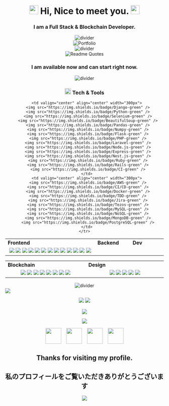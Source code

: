 <h1 align="center">
  <img src="https://media.giphy.com/media/hvRJCLFzcasrR4ia7z/giphy.gif" width="28">
  Hi, Nice to meet you.
  <img src="https://media.giphy.com/media/hvRJCLFzcasrR4ia7z/giphy.gif" width="28">
</h1>

<h3 align="center">I am a Full Stack & Blockchain Developer.</h3>

<div align="center">
  <img src="https://github.com/naruhitokaide/naruhitokaide/blob/main/divider1.png" alt="divider"/>
</div> 

<div align="center">
  <img src="https://github.com/naruhitokaide/naruhitokaide/blob/main/portfolio.gif" alt="Portfolio"/>
</div> 

<div align="center">
  <img src="https://github.com/naruhitokaide/naruhitokaide/blob/main/divider1.png" alt="divider"/>
</div> 

<div align="center">
  <img src="https://quotes-github-readme.vercel.app/api?type=horizontal&theme=dracula" alt="Readme Quotes"/>
</div> 

<h3 align="center">I am available now and can start right now.</h3>

<div align="center">
  <img src="https://github.com/naruhitokaide/naruhitokaide/blob/main/divider2.png" alt="divider"/>
</div> 

<h3 align="center"><img src="https://github.com/naruhitokaide/naruhitokaide/blob/main/code.gif" height="20"/> Tech & Tools</h3>

<div align="center" style="witdh:100%"> 
  <table>
    <tr>
      <td valign="center" width="100px"><b>Frontend<b></td>
      <td valign="center" width="100px"><b>Backend<b></td>
      <td valign="center" width="100px"><b>Dev<b></td>
    </tr>
    <tr>
      <td valign="center" align="center" width="300px">
        <img src="https://img.shields.io/badge/Html-green" /> 
        <img src="https://img.shields.io/badge/CSS-green" />
        <img src="https://img.shields.io/badge/JavaScript-green" /> 
        <img src="https://img.shields.io/badge/TypeScript-green" />
        <img src="https://img.shields.io/badge/React-green" /> 
        <img src="https://img.shields.io/badge/Vue-green" /> 
        <img src="https://img.shields.io/badge/Angular-green" /> 
        <img src="https://img.shields.io/badge/Bootstrap-green" /> 
        <img src="https://img.shields.io/badge/Tailwind-green" /> 
        <img src="https://img.shields.io/badge/Next-green" /> 
        <img src="https://img.shields.io/badge/Nuxt-green" /> 
        <img src="https://img.shields.io/badge/Shopify-green" /> 
        <img src="https://img.shields.io/badge/Chart.js-green" />
      </td>
      
      <td valign="center" align="center" width="300px">
        <img src="https://img.shields.io/badge/Django-green" /> 
        <img src="https://img.shields.io/badge/Python-green" /> 
        <img src="https://img.shields.io/badge/Selenium-green" /> 
        <img src="https://img.shields.io/badge/BeautifulSoup-green" /> 
        <img src="https://img.shields.io/badge/Pandas-green" /> 
        <img src="https://img.shields.io/badge/Numpy-green" /> 
        <img src="https://img.shields.io/badge/Flask-green" /> 
        <img src="https://img.shields.io/badge/PHP-green" /> 
        <img src="https://img.shields.io/badge/Laravel-green" /> 
        <img src="https://img.shields.io/badge/Node.js-green" /> 
        <img src="https://img.shields.io/badge/Express-green" /> 
        <img src="https://img.shields.io/badge/Nest.js-green" /> 
        <img src="https://img.shields.io/badge/Ruby-green" /> 
        <img src="https://img.shields.io/badge/Rails-green" /> 
        <img src="https://img.shields.io/badge/CI-green" /> 
      </td>
      <td valign="center" align="center" width="300px">
        <img src="https://img.shields.io/badge/AWS-green" /> 
        <img src="https://img.shields.io/badge/CI/CD-green" /> 
        <img src="https://img.shields.io/badge/Docker-green" /> 
        <img src="https://img.shields.io/badge/TDD-green" /> 
        <img src="https://img.shields.io/badge/Jira-green" /> 
        <img src="https://img.shields.io/badge/Tezos-green" /> 
        <img src="https://img.shields.io/badge/MySQL-green" /> 
        <img src="https://img.shields.io/badge/NoSQL-green" /> 
        <img src="https://img.shields.io/badge/MongoDB-green" /> 
        <img src="https://img.shields.io/badge/PostgreSQL-green" /> 
      </td>
    </tr>
  </table>
  
 <table>
    <tr>
      <td valign="center" width="100px"><b>Blockchain<b></td>
      <td valign="center" width="100px"><b>Design<b></td>
    </tr>
    <tr>
      <td valign="center" align="center" width="300px">
 <img src="https://img.shields.io/badge/Web3.js-green" /> <img src="https://img.shields.io/badge/Solidity-green" /> <img src="https://img.shields.io/badge/Ethers.js-green" /> <img src="https://img.shields.io/badge/Solana-green" /> <img src="https://img.shields.io/badge/Golang-green" /> <img src="https://img.shields.io/badge/Rust-green" /> <img src="https://img.shields.io/badge/Smart Contract-green" /> <img src="https://img.shields.io/badge/Bitcoin-green" />
      </td>
     <td valign="center" align="center" width="300px">
 <img src="https://img.shields.io/badge/Photoshop-green" /> <img src="https://img.shields.io/badge/Adobe XD-green" /> <img src="https://img.shields.io/badge/Figma" /> <img src="https://img.shields.io/badge/Blender-green" /> <img src="https://img.shields.io/badge/WebGL-green" /> </td>
    </tr>
  </table>
</div>

<div align="center">
  <img src="https://github.com/naruhitokaide/naruhitokaide/blob/main/divider2.png" alt="divider"/>
</div> 

<img src="https://activity-graph.herokuapp.com/graph?username=naruhitokaide&bg_color=000000&color=00ffff&line=00ffff&point=ffffff&area=true&hide_border=true"/>
<br/>
   
<p align = "center">
  <img src = "https://github-readme-stats.vercel.app/api?username=naruhitokaide&hide_border=true&show_icons=true&include_all_commits=true&count_private=true&theme=tokyonight&line_height=27">
  <img src = "https://github-readme-stats.vercel.app/api/top-langs/?username=naruhitokaide&hide=PHP,html,c&theme=tokyonight&hide_border=true&line_height=27">
  <br><br>
    <img src = "https://github-readme-streak-stats.herokuapp.com?user=naruhitokaide&theme=tokyonight&hide_border=true&include_all_commits=true&line_height=27">
</p>

<p align="center" style="margin-bottom: 10px;">
    <img src="https://github-profile-trophy.vercel.app?username=naruhitokaide&column=7&theme=onedark&hide_border=true&include_all_commits=true&line_height=27"/>
</p>
<p align="center">
  <a href="mailto:naruhitokaide@gmail.com" target="_blank" rel="noopener noreferrer"><img src="https://img.icons8.com/fluency/2x/gmail-new.png"  width="50" /></a>
  &nbsp;&nbsp;
  <a href="https://join.skype.com/invite/wDpwy4t21eVg" target="_blank" rel="noopener noreferrer"><img src="https://img.icons8.com/color/2x/skype.png"  width="50" /></a>
  &nbsp;&nbsp;
  <a href="https://t.me/naruhitokaide" target="_blank" rel="noopener noreferrer"><img src="https://img.icons8.com/color/2x/telegram-app.png"  width="50" /></a>
  &nbsp;&nbsp;
  <a href="https://naruhito-kaide.netlify.app" target="_blank" rel="noopener noreferrer"><img src="https://img.icons8.com/nolan/2x/link.png"  width="50" /></a>
  
</p>
<h2 align="center"> Thanks for visiting my profile. </h2>
<h2 align="center"> 私のプロフィールをご覧いただきありがとうございます </h2>
<p align="center">
  <img src="https://capsule-render.vercel.app/api?type=waving&color=gradient&height=65&section=footer"/>
</p>


